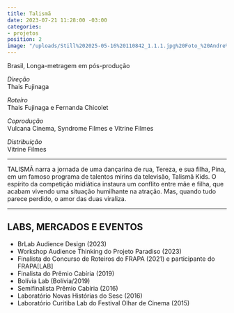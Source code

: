 ```yaml
---
title: Talismã
date: 2023-07-21 11:28:00 -03:00
categories:
- projetos
position: 2
image: "/uploads/Still%202025-05-16%20110842_1.1.1.jpg%20Foto_%20Andre%CC%81%20Luiz%20de%20Luiz.jpg"
---
```


Brasil, Longa-metragem em pós-produção

*Direção*\
Thais Fujinaga

*Roteiro*\
Thais Fujinaga e Fernanda Chicolet

*Coprodução*\
Vulcana Cinema, Syndrome Filmes e Vitrine Filmes

*Distribuição*\
Vitrine Filmes

---

TALISMÃ narra a jornada de uma dançarina de rua, Tereza, e sua filha, Pina, em um famoso programa de talentos mirins da televisão, Talismã Kids. O espírito da competição midiática instaura um conflito entre mãe e filha, que acabam vivendo uma situação humilhante na atração. Mas, quando tudo parece perdido, o amor das duas viraliza.

---

## LABS, MERCADOS E EVENTOS

* BrLab Audience Design (2023)
* Workshop Audience Thinking do Projeto Paradiso (2023)
* Finalista do Concurso de Roteiros do FRAPA (2021) e participante do FRAPA[LAB]
* Finalista do Prêmio Cabíria (2019)
* Bolívia Lab (Bolívia/2019)
* Semifinalista Prêmio Cabíria (2016)
* Laboratório Novas Histórias do Sesc (2016)
* Laboratório Curitiba Lab do Festival Olhar de Cinema (2015)


